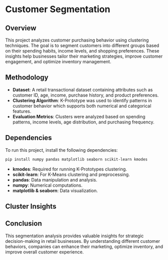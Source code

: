 # Customer Segmentation 

## Overview
This project analyzes customer purchasing behavior using clustering techniques. The goal is to segment customers into different groups based on their spending habits, income levels, and shopping preferences. These insights help businesses tailor their marketing strategies, improve customer engagement, and optimize inventory management.

## Methodology
- **Dataset**: A retail transactional dataset containing attributes such as customer ID, age, income, purchase history, and product preferences.
- **Clustering Algorithm**: K-Prototype was used to identify patterns in customer behavior which supports both numerical and categorical features.
- **Evaluation Metrics**: Clusters were analyzed based on spending patterns, income levels, age distribution, and purchasing frequency.

## Dependencies
To run this project, install the following dependencies:
```bash
pip install numpy pandas matplotlib seaborn scikit-learn kmodes
```
- **kmodes**: Required for running K-Prototypes clustering.
- **scikit-learn**: For K-Means clustering and preprocessing.
- **pandas**: Data manipulation and analysis.
- **numpy**: Numerical computations.
- **matplotlib & seaborn**: Data visualization.

## Cluster Insights

## Conclusion
This segmentation analysis provides valuable insights for strategic decision-making in retail businesses. By understanding different customer behaviors, companies can enhance their marketing, optimize inventory, and improve overall customer experience.

